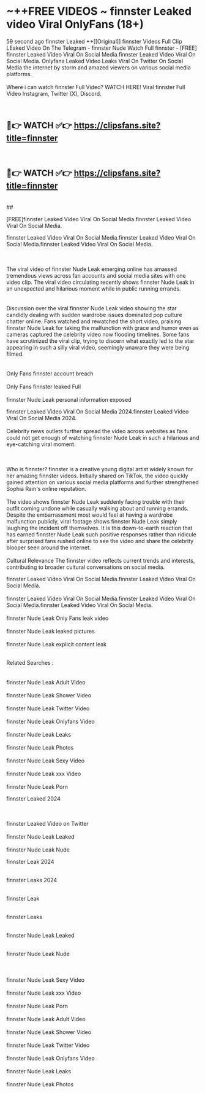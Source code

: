 # ~++FREE VIDEOS ~ finnster Leaked video Viral OnlyFans (18+)<br>


59 second ago finnster Leaked ++[[Original]] finnster Videos Full Clip LEaked Video On The Telegram  - finnster Nude  Watch Full finnster - [FREE] finnster Leaked Video Viral On Social Media.finnster Leaked Video Viral On Social Media.   Onlyfans Leaked Video Leaks Viral On Twitter On Social Media the internet by storm and amazed viewers on various social media platforms. <br><br>
Where i can watch finnster Full Video? WATCH HERE! Viral finnster Full Video Instagram, Twitter (X), Discord. <br>


 <br>

##  🔴👉 WATCH ✅👉  <a href="https://clipsfans.site?title=finnster&ref=git">https://clipsfans.site?title=finnster</a> <br>
  <br>

##  🔴👉 WATCH ✅👉  <a href="https://clipsfans.site?title=finnster&ref=git">https://clipsfans.site?title=finnster</a> <br>
  <br>
  ##



[FREE]finnster Leaked Video Viral On Social Media.finnster Leaked Video Viral On Social Media. <br>

finnster Leaked Video Viral On Social Media.finnster Leaked Video Viral On Social Media.finnster Leaked Video Viral On Social Media. <br>


  <br>

  <br>
The viral video of finnster Nude Leak emerging online has amassed tremendous views across fan accounts and social media sites with one video clip. The viral video circulating recently shows finnster Nude Leak in an unexpected and hilarious moment while in public running errands.<br>
<br>


<br>
Discussion over the viral finnster Nude Leak video showing the star candidly dealing with sudden wardrobe issues dominated pop culture chatter online. Fans watched and rewatched the short video, praising finnster Nude Leak for taking the malfunction with grace and humor even as cameras captured the celebrity video now flooding timelines. Some fans have scrutinized the viral clip, trying to discern what exactly led to the star appearing in such a silly viral video, seemingly unaware they were being filmed.<br>
<br>
<br> 
Only Fans finnster account breach<br>
<br>
Only Fans finnster leaked Full <br>
<br>
finnster Nude Leak personal information exposed<br>

finnster Leaked Video Viral On Social Media 2024.finnster Leaked Video Viral On Social Media 2024. <br>
<br>
Celebrity news outlets further spread the video across websites as fans could not get enough of watching finnster Nude Leak in such a hilarious and eye-catching viral moment.<br>
<br>

<br>
Who is finnster? finnster is a creative young digital artist widely known for her amazing finnster videos. Initially shared on TikTok, the video quickly gained attention on various social media platforms and further strengthened Sophia Rain's online reputation.<br>
<br>
The video shows finnster Nude Leak suddenly facing trouble with their outfit coming undone while casually walking about and running errands. Despite the embarrassment most would feel at having a wardrobe malfunction publicly, viral footage shows finnster Nude Leak simply laughing the incident off themselves. It is this down-to-earth reaction that has earned finnster Nude Leak such positive responses rather than ridicule after surprised fans rushed online to see the video and share the celebrity blooper seen around the internet.<br>
<br>
Cultural Relevance The finnster video reflects current trends and interests, contributing to broader cultural conversations on social media.<br>

finnster Leaked Video Viral On Social Media.finnster Leaked Video Viral On Social Media.<br>
<br>
finnster Leaked Video Viral On Social Media.finnster Leaked Video Viral On Social Media.finnster Leaked Video Viral On Social Media.<br>
<br>
finnster Nude Leak Only Fans leak video<br>
<br>
finnster Nude Leak leaked pictures<br>
<br>
finnster Nude Leak explicit content leak<br>


<br>
Related Searches :<br>
<br>

<br>
finnster Nude Leak Adult Video<br>
<br>
finnster Nude Leak Shower Video<br>
<br>
finnster Nude Leak Twitter Video<br>
<br>
finnster Nude Leak Onlyfans Video<br>
<br>
finnster Nude Leak Leaks<br>
<br>
finnster Nude Leak Photos<br>

<br>
finnster Nude Leak Sexy Video<br>
<br>
finnster Nude Leak xxx Video<br>
<br>
finnster Nude Leak Porn<br>

finnster  Leaked 2024 <br> <br>
<br>

finnster Leaked Video on Twitter <br>
<br>
finnster Nude Leak Leaked<br>
<br>
finnster Nude Leak Nude<br>


finnster  Leak 2024 <br> <br>



finnster  Leaks 2024 <br> <br>



 
finnster  Leak<br> <br>



finnster  Leaks<br> <br>


finnster Nude Leak Leaked<br> <br>

finnster Nude Leak Nude<br> <br>
<br> <br>
finnster Nude Leak Sexy Video
<br> <br>
finnster Nude Leak xxx Video
<br> <br>
finnster Nude Leak Porn
<br> <br>
finnster Nude Leak Adult Video
<br> <br>
finnster Nude Leak Shower Video
<br> <br>
finnster Nude Leak Twitter Video
<br> <br>
finnster Nude Leak Onlyfans Video
<br> <br>
finnster Nude Leak Leaks
<br> <br>
finnster Nude Leak Photos






</p>




 



</p>










